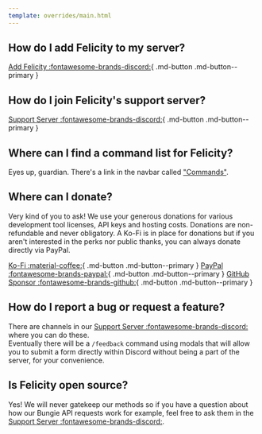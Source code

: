 ```yaml
---
template: overrides/main.html
---
```


## How do I add Felicity to my server?

[Add Felicity :fontawesome-brands-discord:](https://discord.com/api/oauth2/authorize?client_id=709475072158728283&permissions=1505281368279&scope=bot%20applications.commands){ .md-button .md-button--primary }

## How do I join Felicity's support server?

[Support Server :fontawesome-brands-discord:](https://discord.gg/JBBqF6Pw2z){ .md-button .md-button--primary }

## Where can I find a command list for Felicity?

Eyes up, guardian. There's a link in the navbar called ["Commands"](../commands/).

## Where can I donate?

Very kind of you to ask! We use your generous donations for various development tool licenses, API keys and hosting costs.
Donations are non-refundable and never obligatory. A Ko-Fi is in place for donations but if you aren't interested in the perks nor public thanks, you can always donate directly via PayPal.

[Ko-Fi :material-coffee:](https://ko-fi.com/axsLeaf){ .md-button .md-button--primary } [PayPal :fontawesome-brands-paypal:](https://paypal.me/leafyleaf/10){ .md-button .md-button--primary } [GitHub Sponsor :fontawesome-brands-github:](https://github.com/sponsors/axsLeaf){ .md-button .md-button--primary }

## How do I report a bug or request a feature?

There are channels in our [Support Server :fontawesome-brands-discord:](https://discord.gg/JBBqF6Pw2z) where you can do these.<br>
Eventually there will be a `/feedback` command using modals that will allow you to submit a form directly within Discord without being a part of the server, for your convenience. 

## Is Felicity open source?

Yes! We will never gatekeep our methods so if you have a question about how our Bungie API requests work for example, feel free to ask them in the [Support Server :fontawesome-brands-discord:](https://discord.gg/JBBqF6Pw2z).
